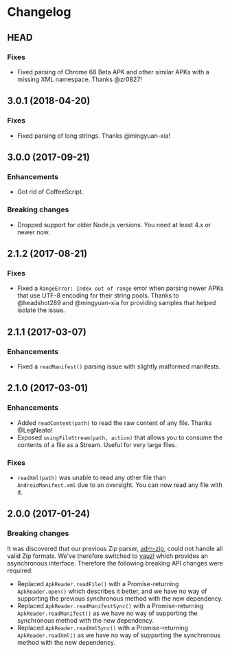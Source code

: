 # Changelog

## HEAD

### Fixes

* Fixed parsing of Chrome 68 Beta APK and other similar APKs with a missing XML namespace. Thanks @zr0827!

## 3.0.1 (2018-04-20)

### Fixes

* Fixed parsing of long strings. Thanks @mingyuan-xia!

## 3.0.0 (2017-09-21)

### Enhancements

* Got rid of CoffeeScript.

### Breaking changes

* Dropped support for older Node.js versions. You need at least 4.x or newer now.

## 2.1.2 (2017-08-21)

### Fixes

* Fixed a `RangeError: Index out of range` error when parsing newer APKs that use UTF-8 encoding for their string pools. Thanks to @headshot289 and @mingyuan-xia for providing samples that helped isolate the issue.

## 2.1.1 (2017-03-07)

### Enhancements

* Fixed a `readManifest()` parsing issue with slightly malformed manifests.

## 2.1.0 (2017-03-01)

### Enhancements

* Added `readContent(path)` to read the raw content of any file. Thanks @LegNeato!
* Exposed `usingFileStream(path, action)` that allows you to consume the contents of a file as a Stream. Useful for very large files.

### Fixes

* `readXml(path)` was unable to read any other file than `AndroidManifest.xml` due to an oversight. You can now read any file with it.

## 2.0.0 (2017-01-24)

### Breaking changes

It was discovered that our previous Zip parser, [adm-zip](https://github.com/cthackers/adm-zip), could not handle all valid Zip formats. We've therefore switched to [yauzl](https://github.com/thejoshwolfe/yauzl) which provides an asynchronous interface. Therefore the following breaking API changes were required:

* Replaced `ApkReader.readFile()` with a Promise-returning `ApkReader.open()` which describes it better, and we have no way of supporting the previous synchronous method with the new dependency.
* Replaced `ApkReader.readManifestSync()` with a Promise-returning `ApkReader.readManifest()` as we have no way of supporting the synchronous method with the new dependency.
* Replaced `ApkReader.readXmlSync()` with a Promise-returning `ApkReader.readXml()` as we have no way of supporting the synchronous method with the new dependency.
